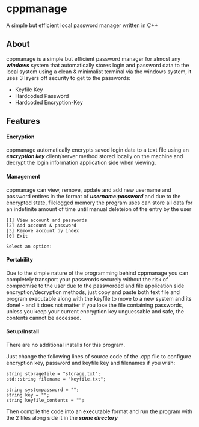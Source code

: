 # cppmanage
A simple but efficient local password manager written in C++

## About 

cppmanage is a simple but efficient password manager for almost any ***windows*** system that automatically stores login and password data to the local system using a clean & minimalist terminal via the windows system, it uses 3 layers off security to get to the passwords:

- Keyfile Key
- Hardcoded Password
- Hardcoded Encryption-Key

## Features

#### Encryption
cppmanage automatically encrypts saved login data to a text file using an ***encryption key*** client/server method stored locally on the machine and decrypt the login information application side when viewing.

#### Management
cppmanage can view, remove, update and add new username and password entires in the format of ***username:password*** and due to the encrypted state, filelogged memory the program uses can store all data for an indefinite amount of time until manual deleteion of the entry by the user

```
[1] View account and passwords
[2] Add account & password
[3] Remove account by index
[0] Exit

Select an option:
```

#### Portability
Due to the simple nature of the programming behind cppmanage you can completely transport your passwords securely without the risk of compromise to the user due to the passworded and file application side encryption/decryption methods, just copy and paste both text file and program executable along with the keyfile to move to a new system and its done! - and it does not matter if you lose the file containing passwords, unless you keep your current encryption key unguessable and safe, the contents cannot be accessed.


#### Setup/Install

There are no additional installs for this program.

Just change the following lines of source code of the .cpp file to configure encryption key, password and keyfile key and filenames if you wish:

```
string storagefile = "storage.txt";
std::string filename = "keyfile.txt";

string systempassword = "";
string key = "";
string keyfile_contents = "";
```

Then compile the code into an executable format and run the program with the 2 files along side it in the ***same directory***










